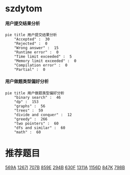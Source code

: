# szdytom

<!-- tabs:start -->



#### **用户提交结果分析**

```mermaid
pie title 用户提交结果分析
    "Accepted" :  30
    "Rejected" :  0
    "Wrong answer" :  15
    "Runtime error" :  0
    "Time limit exceeded" :  5
    "Memory limit exceeded" :  0
    "Compilation error" :  0
    "Partial" :  0
```

#### **用户做题类型偏好分析**

```mermaid
pie title 用户做题类型偏好分析
    "binary search" :  46
    "dp" :  153
    "graphs" :  56
    "trees" :  59
    "divide and conquer" :  12
    "greedy" :  266
    "two pointers" :  60
    "dfs and similar" :  60
    "math" :  60
```



<!-- tabs:end -->
# 推荐题目
[569A](https://codeforces.com/contest/569/problem/A)
[1267I](https://codeforces.com/contest/1267/problem/I)
[707B](https://codeforces.com/contest/707/problem/B)
[859E](https://codeforces.com/contest/859/problem/E)
[294B](https://codeforces.com/contest/294/problem/B)
[630F](https://codeforces.com/contest/630/problem/F)
[1311A](https://codeforces.com/contest/1311/problem/A)
[1156D](https://codeforces.com/contest/1156/problem/D)
[847K](https://codeforces.com/contest/847/problem/K)
[798B](https://codeforces.com/contest/798/problem/B)
